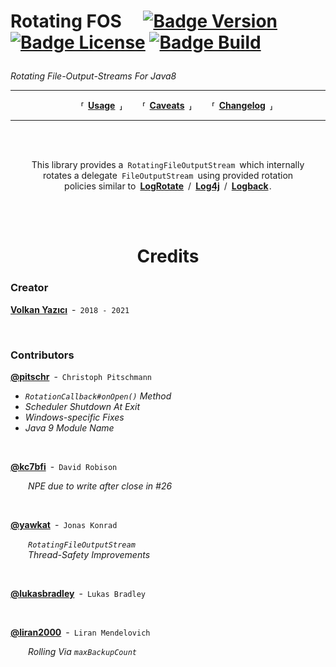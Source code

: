 
<h1>

Rotating FOS 
[![Badge Version]][Maven]
[![Badge License]][License]
[![Badge Build]][Actions]

</h1>

*Rotating File-Output-Streams For Java8*

---

<div align = center>

  **⸢ [Usage] ⸥**
  **⸢ [Caveats] ⸥**
  **⸢ [Changelog] ⸥**
  
</div>

---

<br>
<br>

<div align = center>

This library provides a `RotatingFileOutputStream` which internally<br>
rotates a delegate `FileOutputStream` using provided rotation <br>
policies similar to **[LogRotate]** / **[Log4j]** / **[Logback]** .

</div>

<br>
<br>

<h1 align = center> Credits </h1>

### Creator

**[Volkan Yazıcı]** - `2018 - 2021`

<br>

### Contributors

**[@pitschr]** - `Christoph Pitschmann`

  - *`RotationCallback#onOpen()` Method*
  - *Scheduler Shutdown At Exit* 
  - *Windows-specific Fixes*
  - *Java 9 Module Name*

<br>

**[@kc7bfi]** - `David Robison`

  *NPE due to write after close in #26*

<br>  

**[@yawkat]** - `Jonas Konrad`

  *`RotatingFileOutputStream`* <br>
  *Thread-Safety Improvements*

<br>

**[@lukasbradley]** - `Lukas Bradley`

<br>

**[@liran2000]** - `Liran Mendelovich`

  *Rolling Via `maxBackupCount`*

<br>

<!----------------------------------------------------------------------------->

[Actions]: https://github.com/vy/rotating-fos/actions
[Maven]: https://search.maven.org/#search%7Cga%7C1%7Cg%3A%22com.vlkan.rfos%22

[License]: LICENSE


<!-------------------------------{ QuickLinks }-------------------------------->

[Changelog]: Documentation/Changelog.md
[Caveats]: Documentation/Caveats.md
[Usage]: Documentation/Usage.md


<!---------------------------------{ Related }--------------------------------->

[LogRotate]: https://github.com/logrotate/logrotate
[LogBack]: https://logback.qos.ch/
[Log4J]: https://logging.apache.org/log4j/


<!-------------------------------{ Contributors }------------------------------>

[Volkan Yazıcı]: https://vlkan.com/

[@lukasbradley]: https://github.com/lukasbradley/
[@liran2000]: https://github.com/liran2000/
[@pitschr]: https://github.com/pitschr
[@kc7bfi]: https://github.com/kc7bfi
[@yawkat]: https://yawk.at/


<!----------------------------------{ Badges }--------------------------------->

[Badge Version]: https://img.shields.io/maven-central/v/com.vlkan.rfos/rotating-fos.svg
[Badge License]: https://img.shields.io/badge/License-Apache_2.0-blue.svg
[Badge Build]: https://github.com/vy/rotating-fos/workflows/build/badge.svg
